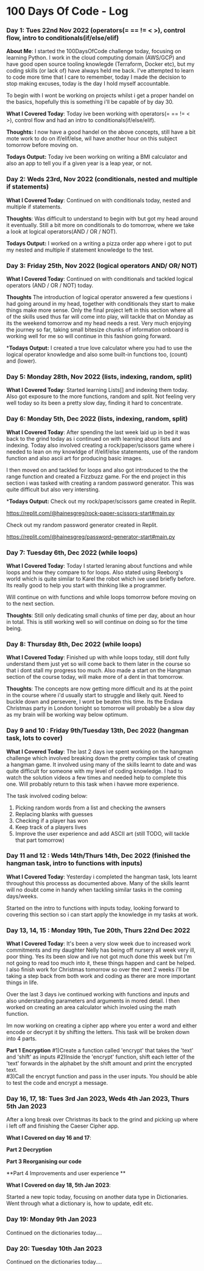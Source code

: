 # 100 Days Of Code - Log

### Day 1: Tues 22nd Nov 2022 (operators(= == != < >), control flow, intro to conditionals(if/else/elif)

**About Me**: I started the 100DaysOfCode challenge today, focusing on learning Python. I work in the cloud computing domain (AWS/GCP) and have good open source tooling knowlegde (Terraform, Docker etc), but my coding skills (or lack of) have always held me back. I've attempted to learn to code more time that I care to remember, today I made the decision to stop making excuses, today is the day I hold myself accountable. 

To begin with I wont be working on projects whilst i get a proper handel on the basics, hopefully this is something i'll be capable of by day 30.

**What I Covered Today**: Today ive been working with operators(= == != < >), control flow and had an intro to conditionals(if/else/elif).

**Thoughts:** I now have a good handel on the above concepts, still have a bit mote work to do on if/elif/else, wil have another hour on this subject tomorrow before moving on.

**Todays Output:** Today ive been working on writing a BMI calculator and also an app to tell you if a given year is a leap year, or not.


### Day 2: Weds 23rd, Nov 2022 (conditionals, nested and multiple if statements)

**What I Covered Today**: Continued on with conditionals today, nested and multiple if statements.

**Thoughts**: Was difficult to understand to begin with but got my head around it eventually. Still a bit more on conditionals to do tomorrow, where we take a look at logical operators(AND / OR / NOT). 

**Todays Output:** I worked on a writing a pizza order app where i got to put my nested and multiple if statement knowledge to the test.


### Day 3: Friday 25th, Nov 2022 (logical operators AND/ OR/ NOT)

**What I Covered Today**: Continued on with conditionals and tackled logical operators (AND / OR / NOT) today.

**Thoughts** The introduction of logical operator answered a few questions i had going around in my head, together with conditionals they start to make things make more sense. Only the final project left in this section where all of the skills used thus far will come into play, will tackle that on Monday as its the weekend tomorrow and my head needs a rest. Very much enjoying the journey so far, taking small bitesize chunks of information onboard is working well for me so will continue in this fashion going forward. 

***Todays Output:** I created a true love calculator where you had to use the logical operator knowledge and also some built-in functions too, (count) and (lower).

### Day 5: Monday 28th, Nov 2022 (lists, indexing, random, split)

**What I Covered Today**: Started learning Lists[] and indexing them today. Also got exposure to the more functions, random and split. Not feeling very well today so its been a pretty slow day, finding it hard to concentrate.

### Day 6: Monday 5th, Dec 2022 (lists, indexing, random, split)

**What I Covered Today**: After spending the last week laid up in bed it was back to the grind today as i continued on with learning about lists and indexing. Today also involved creating a rock/paper/scissors game where i needed to lean on my knowldge of if/elif/else statements, use of the random function and also ascii art for producing basic images. 

I then moved on and tackled for loops and also got introduced to the the range function and created a Fizzbuzz game. For the end project in this section i was tasked with creating a random password generator. This was quite difficult but also very intersting. 

***Todays Output:** 
Check out my rock/paper/scissors game created in Replit.

https://replit.com/@hainesgreg/rock-paper-scissors-start#main.py

Check out my random password generator created in Replit.

https://replit.com/@hainesgreg/password-generator-start#main.py

### Day 7: Tuesday 6th, Dec 2022 (while loops)

**What I Covered Today**: Today I started leraning about functions and while loops and how they compare to for loops. Also stated using Reeborg's world which is quite similar to Karel the robot which ive used briefly before. Its really good to help you start with thinking like a programmer.

Will continue on with functions and while loops tomorrow before moving on to the next section.  

**Thoughts**: Still only dedicating small chunks of time per day, about an hour in total. This is still working well so will continue on doing so for the time being. 

### Day 8: Thursday 8th, Dec 2022 (while loops)

**What I Covered Today**: Finished up with while loops today, still dont fully understand them just yet so will come back to them later in the course so that i dont stall my progress too much. Also made a start on the Hangman section of the course today, will make more of a dent in that tomorrow. 

**Thoughts**: The concepts are now getting more difficult and its at the point in the course where i'd usually start to struggle and likely quit. Need to buckle down and persevere, I wont be beaten this time. Its the Endava Christmas party in London tonight so tomorrow will probably be a slow day as my brain will be working way below optimum.


### Day 9 and 10 : Friday 9th/Tuesday 13th, Dec 2022 (hangman task, lots to cover)

**What I Covered Today**: The last 2 days ive spent working on the hangman challenge which involved breaking down the pretty complex task of creating a hangman game. It involved using many of the skills learnt to date and was quite difficult for someone with my level of coding knowledge. I had to watch the solution videos a few times and needed help to complete this one. Will probably return to this task when i havwe more experience.

The task involved coding below:
1) Picking random words from a list and checking the awnsers
2) Replacing blanks with guesses
3) Checking if a player has won
4) Keep track of a players lives
5) Improve the user experience and add ASCII art (still TODO, will tackle that part tomorrow)

### Day 11 and 12 : Weds 14th/Thurs 14th, Dec 2022 (finished the hangman task, intro to functions with inputs)

**What I Covered Today**: Yesterday i completed the hangman task, lots learnt throughout this processs as documented above. Many of the skills learnt will no doubt come in handy when tackling similar tasks in the coming days/weeks.

Started on the intro to functions with inputs today, looking forward to covering this section so i can start apply the knowledge in my tasks at work.

### Day 13, 14, 15 : Monday 19th, Tue 20th, Thurs 22nd Dec 2022 

**What I Covered Today**: It's been a very slow week due to increased work commitments and my daughter Nelly has being off nursery all week very ill, poor thing. Yes its been slow and ive not got much done this week but I'm not going to read too much into it, these things happen and cant be helped. I also finish work for Christmas tomorrow so over the next 2 weeks i'll be taking a step back from both work and coding as therer are more important things in life.

Over the last 3 days ive continued working with functions and inputs and also understanding parameters and arguments in mored detail. I then worked on creating an area calculator which involed using the math function. 

Im now working on creating a cipher app where you enter a word and either encode or decrypt it by shifting the letters. This task will be broken down into 4 parts.

**Part 1**
**Encryption**
#1)Create a function called 'encrypt' that takes the 'text' and 'shift' as inputs
#2)Inside the 'encrypt' function, shift each letter of the 'text' forwards in the alphabet by the shift amount and print the encrypted text.  
#3)Call the encrypt function and pass in the user inputs. You should be able to test the code and encrypt a message. 


### Day 16, 17, 18: Tues 3rd Jan 2023, Weds 4th Jan 2023, Thurs 5th Jan 2023

After a long break over Christmas its back to the grind and picking up where i left off and finishing the Caeser Cipher app.

**What I Covered on day 16 and 17**:

**Part 2
Decryption**

**Part 3
Reorganising our code**

**Part 4
Improvements and user experience **


**What I Covered on day 18, 5th Jan 2023**:

Started a new topic today, focusing on another data type in Dictionaries. Went through what a dictionary is, how to update, edit etc.

### Day 19: Monday 9th Jan 2023 ###

Continued on the dictionaries today....

### Day 20: Tuesday 10th Jan 2023 ###

Continued on the dictionaries today....
